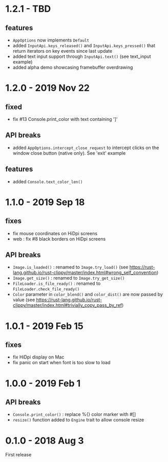 # 1.2.1 - TBD
## features
* `AppOptions` now implements `Default`
* added `InputApi.keys_released()` and `InputApi.keys_pressed()` that return iterators on key events since last update
* added text input support through `InputApi.text()` (see text_input example)
* added alpha demo showcasing framebuffer overdrawing

# 1.2.0 - 2019 Nov 22
## fixed
* fix #13 Console.print_color with text containing ']'
## API breaks
* added `AppOptions.intercept_close_request` to intercept clicks on the window close button (native only). See 'exit' example
## features
* added `Console.text_color_len()`

# 1.1.0 - 2019 Sep 18
## fixes
* fix mouse coordinates on HiDpi screens
* web : fix #8 black borders on HiDpi screens
## API breaks
* `Image.is_loaded()` : renamed to `Image.try_load()` (see https://rust-lang.github.io/rust-clippy/master/index.html#wrong_self_convention)
* `Image.get_size()` : renamed to `Image.try_get_size()`
* `FileLoader.is_file_ready()` : renamed to `FileLoader.check_file_ready()`
* `Color` parameter in `color_blend()` and `color_dist()` are now passed by value (see https://rust-lang.github.io/rust-clippy/master/index.html#trivially_copy_pass_by_ref)

# 1.0.1 - 2019 Feb 15
## fixes
* fix HiDpi display on Mac
* fix panic on start when font is too slow to load

# 1.0.0 - 2019 Feb 1
## API breaks
* `Console.print_color()` : replace %{} color marker with #[]
* `resize()` function added to `Engine` trait to allow console resize

# 0.1.0 - 2018 Aug 3
First release
